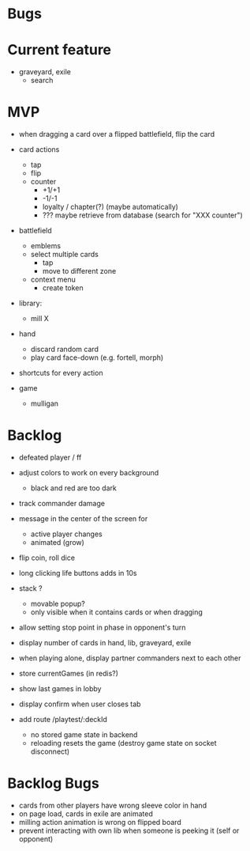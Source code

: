# Bugs

# Current feature


- graveyard, exile
  - search

# MVP

- when dragging a card over a flipped battlefield, flip the card
- card actions
  - tap
  - flip
  - counter
    - +1/+1
    - -1/-1
    - loyalty / chapter(?) (maybe automatically)
    - ??? maybe retrieve from database (search for "XXX counter")

- battlefield
  - emblems
  - select multiple cards
    - tap
    - move to different zone
  - context menu
    - create token

- library:
  - mill X

- hand
  - discard random card
  - play card face-down (e.g. fortell, morph)

- shortcuts for every action

- game
  - mulligan

# Backlog


- defeated player / ff

- adjust colors to work on every background
  - black and red are too dark

- track commander damage

- message in the center of the screen for
  - active player changes
  - animated (grow)

- flip coin, roll dice

- long clicking life buttons adds in 10s

- stack ?
  - movable popup?
  - only visible when it contains cards or when dragging

- allow setting stop point in phase in opponent's turn
- display number of cards in hand, lib, graveyard, exile
- when playing alone, display partner commanders next to each other
- store currentGames (in redis?)

- show last games in lobby
- display confirm when user closes tab
- add route /playtest/:deckId
  - no stored game state in backend
  - reloading resets the game (destroy game state on socket disconnect)

# Backlog Bugs

- cards from other players have wrong sleeve color in hand
- on page load, cards in exile are animated
- milling action animation is wrong on flipped board
- prevent interacting with own lib when someone is peeking it (self or opponent)